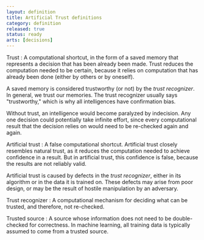 ```yaml
---
layout: definition
title: Artificial Trust definitions
category: definition
released: true
status: ready
arts: [decisions]
---
```


Trust
: A computational shortcut, in the form of a saved memory that
  represents a decision that has been already been made. Trust reduces
  the computation needed to be certain, because it relies on computation
  that has already been done (either by others or by oneself).

  A saved memory is considered trustworthy (or not) by the *trust
  recognizer*.  In general, we trust our memories. The trust recognizer
  usually says "trustworthy," which is why all intelligences have
  confirmation bias.

  Without trust, an intelligence would become paralyzed by indecision.
  Any one decision could potentially take infinite effort, since every
  computational result that the decision relies on would need to be
  re-checked again and again.

Artificial trust
: A false computational shortcut. Artificial trust closely resembles
  natural trust, as it reduces the computation needed to achieve
  confidence in a result. But in artificial trust, this confidence is
  false, because the results are not reliably valid.

  Artificial trust is caused by defects in the *trust recognizer*,
  either in its algorithm or in the data it is trained on.  These
  defects may arise from poor design, or may be the result of hostile
  manipulation by an adversary.

Trust recognizer
: A computational mechanism for deciding what can be trusted, and
  therefore, not re-checked.

Trusted source
: A source whose information does not need to be double-checked for correctness.
  In machine learning, all training data is typically assumed to come from a trusted source.

